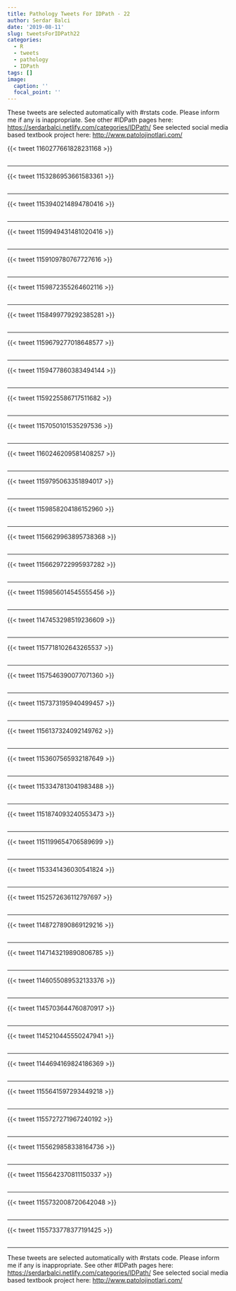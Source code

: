 ```yaml
---
title: Pathology Tweets For IDPath - 22
author: Serdar Balci
date: '2019-08-11'
slug: tweetsForIDPath22
categories:
  - R
  - tweets
  - pathology
  - IDPath
tags: []
image:
  caption: ''
  focal_point: ''
---
```



These tweets are selected automatically with #rstats code. Please inform me if any is inappropriate.
See other #IDPath pages here: https://serdarbalci.netlify.com/categories/IDPath/ 
See selected social media based textbook project here: http://www.patolojinotlari.com/

{{< tweet 1160277661828231168 >}}
<br>
<br>
<hr>
{{< tweet 1153286953661583361 >}}
<br>
<br>
<hr>
{{< tweet 1153940214894780416 >}}
<br>
<br>
<hr>
{{< tweet 1159949431481020416 >}}
<br>
<br>
<hr>
{{< tweet 1159109780767727616 >}}
<br>
<br>
<hr>
{{< tweet 1159872355264602116 >}}
<br>
<br>
<hr>
{{< tweet 1158499779292385281 >}}
<br>
<br>
<hr>
{{< tweet 1159679277018648577 >}}
<br>
<br>
<hr>
{{< tweet 1159477860383494144 >}}
<br>
<br>
<hr>
{{< tweet 1159225586717511682 >}}
<br>
<br>
<hr>
{{< tweet 1157050101535297536 >}}
<br>
<br>
<hr>
{{< tweet 1160246209581408257 >}}
<br>
<br>
<hr>
{{< tweet 1159795063351894017 >}}
<br>
<br>
<hr>
{{< tweet 1159858204186152960 >}}
<br>
<br>
<hr>
{{< tweet 1156629963895738368 >}}
<br>
<br>
<hr>
{{< tweet 1156629722995937282 >}}
<br>
<br>
<hr>
{{< tweet 1159856014545555456 >}}
<br>
<br>
<hr>
{{< tweet 1147453298519236609 >}}
<br>
<br>
<hr>
{{< tweet 1157718102643265537 >}}
<br>
<br>
<hr>
{{< tweet 1157546390077071360 >}}
<br>
<br>
<hr>
{{< tweet 1157373195940499457 >}}
<br>
<br>
<hr>
{{< tweet 1156137324092149762 >}}
<br>
<br>
<hr>
{{< tweet 1153607565932187649 >}}
<br>
<br>
<hr>
{{< tweet 1153347813041983488 >}}
<br>
<br>
<hr>
{{< tweet 1151874093240553473 >}}
<br>
<br>
<hr>
{{< tweet 1151199654706589699 >}}
<br>
<br>
<hr>
{{< tweet 1153341436030541824 >}}
<br>
<br>
<hr>
{{< tweet 1152572636112797697 >}}
<br>
<br>
<hr>
{{< tweet 1148727890869129216 >}}
<br>
<br>
<hr>
{{< tweet 1147143219890806785 >}}
<br>
<br>
<hr>
{{< tweet 1146055089532133376 >}}
<br>
<br>
<hr>
{{< tweet 1145703644760870917 >}}
<br>
<br>
<hr>
{{< tweet 1145210445550247941 >}}
<br>
<br>
<hr>
{{< tweet 1144694169824186369 >}}
<br>
<br>
<hr>
{{< tweet 1155641597293449218 >}}
<br>
<br>
<hr>
{{< tweet 1155727271967240192 >}}
<br>
<br>
<hr>
{{< tweet 1155629858338164736 >}}
<br>
<br>
<hr>
{{< tweet 1155642370811150337 >}}
<br>
<br>
<hr>
{{< tweet 1155732008720642048 >}}
<br>
<br>
<hr>
{{< tweet 1155733778377191425 >}}
<br>
<br>
<hr>


These tweets are selected automatically with #rstats code. Please inform me if any is inappropriate.
See other #IDPath pages here: https://serdarbalci.netlify.com/categories/IDPath/ 
See selected social media based textbook project here: http://www.patolojinotlari.com/

